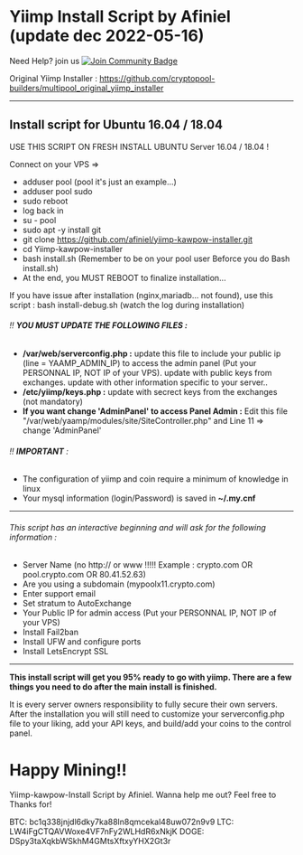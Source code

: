 # Yiimp Install Script by Afiniel (update dec 2022-05-16)

Need Help? join us <a href="https://discord.gg/GVZ4tchkKc"><img src="https://img.shields.io/discord/904564600354254898.svg?style=flat&label=Discord %3C3%20&color=7289DA%22" alt="Join Community Badge"/></a>

Original Yiimp Installer : https://github.com/cryptopool-builders/multipool_original_yiimp_installer


***********************************

## Install script for Ubuntu 16.04 / 18.04

USE THIS SCRIPT ON FRESH INSTALL UBUNTU Server 16.04 / 18.04 !

Connect on your VPS =>
- adduser pool (pool it's just an example...)
- adduser pool sudo
- sudo reboot
- log back in
- su - pool
- sudo apt -y install git
- git clone https://github.com/afiniel/yiimp-kawpow-installer.git
- cd  Yiimp-kawpow-installer
- bash install.sh (Remember to be on your pool user Beforce you do Bash install.sh)
- At the end, you MUST REBOOT to finalize installation...

If you have issue after installation (nginx,mariadb... not found), use this script : bash install-debug.sh (watch the log during installation)

###### :bangbang: **YOU MUST UPDATE THE FOLLOWING FILES :**
- **/var/web/serverconfig.php :** update this file to include your public ip (line = YAAMP_ADMIN_IP) to access the admin panel (Put your PERSONNAL IP, NOT IP of your VPS). update with public keys from exchanges. update with other information specific to your server..
- **/etc/yiimp/keys.php :** update with secrect keys from the exchanges (not mandatory)
- **If you want change 'AdminPanel' to access Panel Admin :** Edit this file "/var/web/yaamp/modules/site/SiteController.php" and Line 11 => change 'AdminPanel'


###### :bangbang: **IMPORTANT** : 

- The configuration of yiimp and coin require a minimum of knowledge in linux
- Your mysql information (login/Password) is saved in **~/.my.cnf**

***********************************

###### This script has an interactive beginning and will ask for the following information :

- Server Name (no http:// or www !!!!! Example : crypto.com OR pool.crypto.com OR 80.41.52.63)
- Are you using a subdomain (mypoolx11.crypto.com)
- Enter support email
- Set stratum to AutoExchange
- Your Public IP for admin access (Put your PERSONNAL IP, NOT IP of your VPS)
- Install Fail2ban
- Install UFW and configure ports
- Install LetsEncrypt SSL

***********************************

**This install script will get you 95% ready to go with yiimp. There are a few things you need to do after the main install is finished.**

It is every server owners responsibility to fully secure their own servers. After the installation you will still need to customize your serverconfig.php file to your liking, add your API keys, and build/add your coins to the control panel. 

# Happy Mining‼️
Yiimp-kawpow-Install Script by Afiniel. Wanna help me out? Feel free to Thanks for!

BTC: bc1q338jnjdl6dky7ka88ln8qmcekal48uw072n9v9
LTC: LW4iFgCTQAVWoxe4VF7nFy2WLHdR6xNkjK
DOGE: DSpy3taXqkbWSkhM4GMtsXftxyYHX2Gt3r
